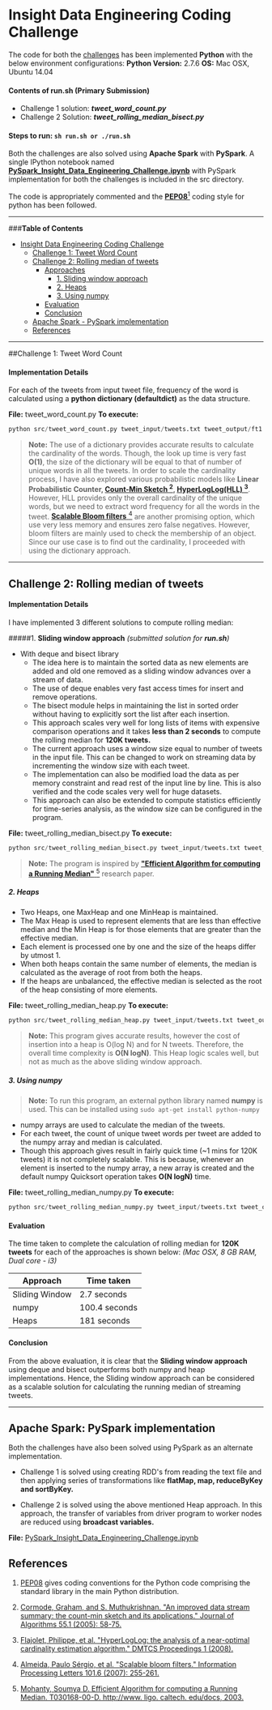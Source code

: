 
Insight Data Engineering Coding Challenge
===================================

The code for both the [challenges](https://github.com/InsightDataScience/cc-example) has been implemented **Python** with the below environment configurations:
**Python Version:** 2.7.6
**OS:** Mac OSX, Ubuntu 14.04



#### **Contents of run.sh** (Primary Submission)
- Challenge 1 solution: **_tweet_word_count.py_**
- Challenge 2 Solution: **_tweet_rolling_median_bisect.py_**

#### **Steps to run:** `sh run.sh or ./run.sh`
Both the challenges are also solved using  **Apache Spark** with **PySpark**. A single IPython notebook named [**PySpark_Insight_Data_Engineering_Challenge.ipynb**](http://nbviewer.ipython.org/github/suhashm/Insight_Coding_Challenge/blob/master/src/PySpark_Insight_Data_Engineering_Challenge.ipynb) with PySpark implementation  for both the challenges is included in the src directory.

The code is appropriately commented and the [**PEP08**<sup>1</sup>](#references) coding style for python has been followed.

----------


###**Table of Contents**

- [Insight Data Engineering Coding Challenge](#insight-data-engineering-coding-challenge )
	- [Challenge 1: Tweet Word Count](#challenge-1-tweet-word-count)
	- [Challenge 2: Rolling median of tweets](#challenge-2-rolling-median-of-tweets)
		- [Approaches](#challenge-2-rolling-median-of-tweets)
			- [1. Sliding window approach](#1-sliding-window-approach)
			- [2. Heaps](#2-heaps)
			- [3. Using numpy](#3-using-numpy)
		- [Evaluation](#evaluation)
		- [Conclusion](#conclusion)
	- [Apache Spark - PySpark implementation](#apache-spark-pyspark-implementation)
	- [References](#references)


----------

##Challenge 1: Tweet Word Count
#### <i class="icon-pencil"></i> Implementation Details

For each of the tweets from input tweet file, frequency of the word is calculated using a **python dictionary (defaultdict)** as the data structure.

**File:** tweet_word_count.py
**To execute:**
```python
python src/tweet_word_count.py tweet_input/tweets.txt tweet_output/ft1.txt
```
> **Note:**
> The use of a dictionary provides accurate results to calculate the cardinality of the words. Though, the look up time is very fast **O(1)**,  the size of the dictionary will be equal to that of number of unique words in all the tweets.
> In order to scale the cardinality process, I have also explored various probabilistic models like **Linear Probabilistic Counter,  [Count-Min Sketch <sup>2</sup>](#references), [HyperLogLog(HLL) <sup>3</sup>](#references)**. However, HLL provides only the overall cardinality of the unique words, but we need to extract word frequency for all the words in the tweet.
>[**Scalable Bloom filters** <sup>4</sup>](#references) are another promising option, which use very less memory and ensures zero false negatives. However, bloom filters are mainly used to check the membership of an object. Since our use case is to find out the cardinality, I proceeded with using the dictionary approach.

----------

## Challenge 2: Rolling median of tweets

#### <i class="icon-pencil"></i> Implementation Details
I have implemented 3 different solutions to compute rolling median:

#####1. **Sliding window approach**
*(submitted solution for **run.sh**)*

- With deque and bisect library
	 - The idea here is to maintain the sorted data as new elements are added and old one removed as a sliding window advances over a stream of data.
	 - The use of deque enables very fast access times for insert and remove operations.
	 -  The bisect module helps in maintaining the list in sorted order without having to explicitly sort the list after each insertion.
	 - This approach scales very well for long lists of items with expensive comparison operations and it takes **less than 2 seconds** to compute the rolling median for **120K tweets.**
	 - The current  approach uses a window size equal to number of tweets in the input file. This can be changed to work on streaming data by incrementing the window size  with each tweet.
	 - The implementation can also be modified load the data as per memory constraint and read rest of the input line by line. This is also verified and the code scales very well for huge datasets.
	 - This approach can also be extended to compute statistics efficiently for time-series analysis, as the window size can be configured in the program.

**File:** tweet_rolling_median_bisect.py
**To execute:**
```python
python src/tweet_rolling_median_bisect.py tweet_input/tweets.txt tweet_output/ft2.txt
```


> **Note:**
> The program is inspired by [**"Efficient Algorithm for computing a Running Median"** <sup>5</sup>](#references) research paper.



##### **2. Heaps**
- Two Heaps, one MaxHeap and one MinHeap is maintained.
-  The Max Heap is used to represent elements that are less than effective median and the Min Heap is for those elements that are greater than the effective median.
- Each element is processed one by one and the size of the heaps differ by utmost 1.
- When both heaps contain the same number of elements, the median is calculated as the average of root from both the heaps.
- If the heaps are unbalanced, the effective median is selected as the root of the heap consisting of more elements.

**File:** tweet_rolling_median_heap.py
**To execute:**
```python
python src/tweet_rolling_median_heap.py tweet_input/tweets.txt tweet_output/ft2.txt
```


> **Note:**
> This program gives accurate results, however the cost of insertion into a heap is O(log N) and for N tweets. Therefore, the overall time complexity is **O(N logN)**.  This Heap logic scales well, but not as much as the above sliding window approach.


##### **3. Using numpy**

> **Note:**
> To run this program, an external python library named  **numpy** is used. This can be installed using `sudo apt-get install python-numpy`

- numpy arrays are used to calculate the median of the tweets.
- For each tweet, the count of unique tweet words per tweet are added to the numpy array and median is calculated.
- Though this approach gives result in fairly quick time (~1 mins for 120K tweets) it is not completely scalable. This is because, whenever an element is inserted to the numpy array, a new array is created and the default numpy Quicksort operation takes **O(N logN)** time.


**File:** tweet_rolling_median_numpy.py
**To execute:**
```python
python src/tweet_rolling_median_numpy.py tweet_input/tweets.txt tweet_output/ft2.txt
```
#### Evaluation

The time taken to complete the calculation of rolling median for **120K tweets** for each of the approaches is shown below:  _(Mac OSX, 8 GB RAM, Dual core - i3)_

| Approach  | Time taken |
| ------------- | ------------- |
| Sliding Window  | 2.7 seconds  |
| numpy  | 100.4 seconds  |
| Heaps  | 181 seconds  |

#### Conclusion
From the above evaluation, it is clear that  the **Sliding window approach** using deque and bisect outperforms both numpy and heap implementations.
Hence,  the Sliding window approach can be considered as a scalable solution for calculating the running median of streaming tweets.


----------


Apache Spark: PySpark implementation
-----------------------------------------------

Both the challenges have also been solved using PySpark as an alternate implementation.

- Challenge 1 is solved using creating RDD's from reading the text file and then applying series of transformations like **flatMap, map, reduceByKey and sortByKey.**

- Challenge 2 is solved using the above mentioned Heap approach. In this approach, the transfer of variables from driver program to worker nodes are reduced using **broadcast variables.**

**File:** [PySpark_Insight_Data_Engineering_Challenge.ipynb](http://nbviewer.ipython.org/github/suhashm/Insight_Coding_Challenge/blob/master/src/PySpark_Insight_Data_Engineering_Challenge.ipynb)



References
-------------
1. [PEP08](https://www.python.org/dev/peps/pep-0008/) gives coding conventions for the Python code comprising the standard library in the main Python distribution.

2. [Cormode, Graham, and S. Muthukrishnan. "An improved data stream summary: the count-min sketch and its applications." Journal of Algorithms 55.1 (2005): 58-75.](http://dimacs.rutgers.edu/~graham/pubs/papers/cm-full.pdf)

3. [Flajolet, Philippe, et al. "HyperLogLog: the analysis of a near-optimal cardinality estimation algorithm." DMTCS Proceedings 1 (2008).](http://algo.inria.fr/flajolet/Publications/FlFuGaMe07.pdf)

4. [Almeida, Paulo Sérgio, et al. "Scalable bloom filters." Information Processing Letters 101.6 (2007): 255-261.](http://gsd.di.uminho.pt/members/cbm/ps/dbloom.pdf)

5. [Mohanty, Soumya D. Efficient Algorithm for computing a Running Median. T030168-00-D. http://www. ligo. caltech. edu/docs, 2003.](https://dcc.ligo.org/public/0027/T030168/000/T030168-00.pdf)
